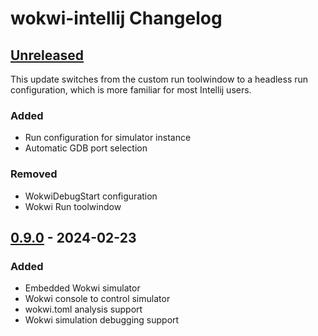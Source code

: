 <!-- Keep a Changelog guide -> https://keepachangelog.com -->

# wokwi-intellij Changelog

## [Unreleased]

This update switches from the custom run toolwindow
to a headless run configuration, which is more familiar for
most Intellij users.

### Added
- Run configuration for simulator instance
- Automatic GDB port selection

### Removed
- WokwiDebugStart configuration
- Wokwi Run toolwindow

## [0.9.0] - 2024-02-23

### Added

- Embedded Wokwi simulator
- Wokwi console to control simulator
- wokwi.toml analysis support
- Wokwi simulation debugging support

[Unreleased]: https://github.com/Jozott00/wokwi-intellij/compare/v0.9.0...HEAD
[0.9.0]: https://github.com/Jozott00/wokwi-intellij/commits/v0.9.0

